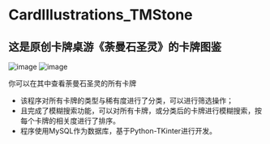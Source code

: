 # CardIllustrations_TMStone
## 这是原创卡牌桌游《荼曼石圣灵》的卡牌图鉴
![image](https://user-images.githubusercontent.com/93773636/223312965-ea5f1221-18c7-44c4-ba25-b8153a4d92ed.png)
![image](https://user-images.githubusercontent.com/93773636/223313184-b9fe83c2-92b4-4088-a4a7-5338f30b3f74.png)

你可以在其中查看荼曼石圣灵的所有卡牌
- 该程序对所有卡牌的类型与稀有度进行了分类，可以进行筛选操作；
- 且完成了模糊搜索功能，可以对所有卡牌，或分类后的卡牌进行模糊搜索，按每个卡牌的相关度进行了排序。
- 程序使用MySQL作为数据库，基于Python-TKinter进行开发。
